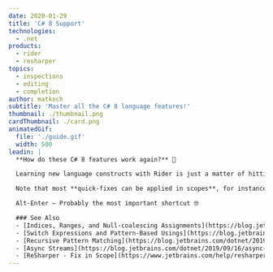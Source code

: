 ```yaml
---
date: 2020-01-29
title: 'C# 8 Support'
technologies:
  - .net
products:
  - rider
  - resharper
topics:
  - inspections
  - editing
  - completion
author: matkoch
subtitle: 'Master all the C# 8 language features!'
thumbnail: ./thumbnail.png
cardThumbnail: ./card.png
animatedGif:
  file: './guide.gif'
  width: 500
leadin: |
  **How do these C# 8 features work again?** 🤔

  Learning new language constructs with Rider is just a matter of hitting **Alt-Enter**. Convert a `switch` statement to `switch` expression? Alt-Enter! Prefer compound assignments instead of simple assignments? Alt-Enter! Make use of `IAsyncDisposable` and `using` declarations? You know what – Alt-Enter! 🙃

  Note that most **quick-fixes can be applied in scopes**, for instance in the current method, type, file, or even for the whole solution.

  Alt-Enter – Probably the most important shortcut 🤓

  ### See Also
  - [Indices, Ranges, and Null-coalescing Assignments](https://blog.jetbrains.com/dotnet/2019/04/24/indices-ranges-null-coalescing-assignments-look-new-language-features-c-8/)
  - [Switch Expressions and Pattern-Based Usings](https://blog.jetbrains.com/dotnet/2019/05/14/switch-expressions-pattern-based-usings-look-new-language-features-c-8/)
  - [Recursive Pattern Matching](https://blog.jetbrains.com/dotnet/2019/07/09/recursive-pattern-matching-look-new-language-features-c-8/)
  - [Async Streams](https://blog.jetbrains.com/dotnet/2019/09/16/async-streams-look-new-language-features-c-8/)
  - [ReSharper - Fix in Scope](https://www.jetbrains.com/help/resharper/Code_Analysis__Fix_in_Scope.html#)
---
```


